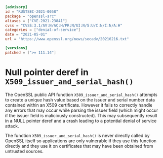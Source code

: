 ```toml
[advisory]
id = "RUSTSEC-2021-0058"
package = "openssl-src"
aliases = ["CVE-2021-23841"]
cvss = "CVSS:3.1/AV:N/AC:H/PR:N/UI:N/S:U/C:N/I:N/A:H"
categories = ["denial-of-service"]
date = "2021-05-01"
url = "https://www.openssl.org/news/secadv/20210216.txt"

[versions]
patched = [">= 111.14"]
```

# Null pointer deref in `X509_issuer_and_serial_hash()`

The OpenSSL public API function `X509_issuer_and_serial_hash()` attempts to
create a unique hash value based on the issuer and serial number data contained
within an X509 certificate. However it fails to correctly handle any errors
that may occur while parsing the issuer field (which might occur if the issuer
field is maliciously constructed). This may subsequently result in a NULL
pointer deref and a crash leading to a potential denial of service attack.

The function `X509_issuer_and_serial_hash()` is never directly called by OpenSSL
itself so applications are only vulnerable if they use this function directly
and they use it on certificates that may have been obtained from untrusted
sources.

